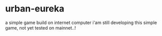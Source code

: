 # urban-eureka
a simple game build on internet computer
i'am still developing this simple game, not yet tested on mainnet..!
